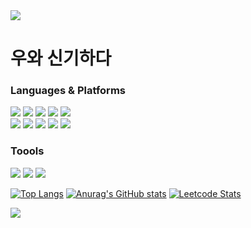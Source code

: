 <img src="https://capsule-render.vercel.app/api?type=waving&color=auto&height=150&section=header&text=&fontSize=1" />

# 우와 신기하다

### Languages & Platforms 
<img src="https://img.shields.io/badge/java-007396?style=flat&logo=java&logoColor=white"/>
<img src="https://img.shields.io/badge/Spring-6DB33F?style=flat&logo=Spring&logoColor=white"/>
<img src="https://img.shields.io/badge/JavaScript-F7DF1E?style=flat&logo=javascript&logoColor=black"/>
<img src="https://img.shields.io/badge/React-61DAFB?style=flat&logo=react&logoColor=white"/>
<img src="https://img.shields.io/badge/jQuery-0769AD?style=flat&logo=jQuery&logoColor=white"/>
<br>
<img src="https://img.shields.io/badge/AWS-232F3E?style=flat&logo=amazonwebservices&logoColor=white"/>
<img src="https://img.shields.io/badge/MySQL-4479A1?style=flat&logo=MySQL&logoColor=white"/>
<img src="https://img.shields.io/badge/CSS3-1572B6?style=flat&logo=css3&logoColor=white"/>
<img src="https://img.shields.io/badge/HTML5-E34F26?style=flat&logo=html5&logoColor=white"/>
<img src="https://img.shields.io/badge/Kotlin-7F52FF?style=flat&logo=kotlin&logoColor=white"/>

### Toools
<img src="https://img.shields.io/badge/Github-181717?style=flat&logo=GitHub&logoColor=#181717"/>
<img src="https://img.shields.io/badge/Intellij-000000?style=flat&logo=intellijidea&logoColor=white"/>
<img src="https://img.shields.io/badge/Visual Studio-5C2D91?style=flat&logo=Visual Studio&logoColor=white"/>

[![Top Langs](https://github-readme-stats.vercel.app/api/top-langs/?username=hyejinggu)](https://github.com/anuraghazra/github-readme-stats)
[![Anurag's GitHub stats](https://github-readme-stats.vercel.app/api?username=hyejinggu)](https://github.com/anuraghazra/github-readme-stats)
[![Leetcode Stats](https://leetcard.jacoblin.cool/bmhsr5)](https://leetcode.com/JacobLinCool)
<!--
**hyejinggu/hyejinggu** is a ✨ _special_ ✨ repository because its `README.md` (this file) appears on your GitHub profile.

Here are some ideas to get you started:

- 🔭 I’m currently working on ...
- 🌱 I’m currently learning ...
- 👯 I’m looking to collaborate on ...
- 🤔 I’m looking for help with ...
- 💬 Ask me about ...
- 📫 How to reach me: ...
- 😄 Pronouns: ...
- ⚡ Fun fact: ...
-->
<img src="https://capsule-render.vercel.app/api?type=waving&color=auto&height=150&section=footer&text=&fontSize=1" />
